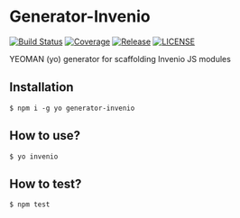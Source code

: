 Generator-Invenio
=================

[![Build Status](https://img.shields.io/travis/inveniosoftware/generator-invenio.svg)](https://travis-ci.org/inveniosoftware/generator-invenio)
[![Coverage](https://img.shields.io/coveralls/inveniosoftware/generator-invenio.svg)](https://coveralls.io/r/inveniosoftware/generator-invenio)
[![Release](https://img.shields.io/github/tag/inveniosoftware/generator-invenio.svg)](https://github.com/inveniosoftware/generator-invenio/releases)
[![LICENSE](https://img.shields.io/github/license/inveniosoftware/generator-invenio.svg)](https://github.com/inveniosoftware/generator-invenio/blob/master/LICENSE)

YEOMAN (yo) generator for scaffolding Invenio JS modules

Installation
------------

    $ npm i -g yo generator-invenio


How to use?
-----------

    $ yo invenio

How to test?
-----------

    $ npm test

